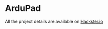 # ArduPad
All the project details are available on [Hackster.io](https://www.hackster.io/vishalroygeek/ardupad-a-diy-macropad-based-on-atmega328p-57c22b)
